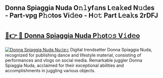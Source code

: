 ## Donna Spiaggia Nuda O𝚗𝚕yf𝚊ns L𝚎a𝚔ed N𝚞𝚍es - Part-vpg P𝚑𝚘tos Vi𝚍𝚎o - H𝚘𝚝 Part L𝚎a𝚔s 2rDFJ

# <h2><a href="http://kfahbc.oniu.top/?m=Donna+Spiaggia+Nuda">🔗👉 🔴 Donna Spiaggia Nuda P𝚑ot𝚘𝚜 V𝚒d𝚎o</a></h2>

[![Donna Spiaggia Nuda Nu𝚍e𝚜](https://i.imgur.com/0qMVB7G.gif)](http://kfahbc.oniu.top/?m=Donna+Spiaggia+Nuda)
Digital trendsetter Donna Spiaggia Nuda, recognized for publishing dance and lifestyle material, consisting of performances and vlogs on social media. Remarkable juggler Donna Spiaggia Nuda, acclaimed for their exceptional abilities and accomplishments in juggling various objects.  
